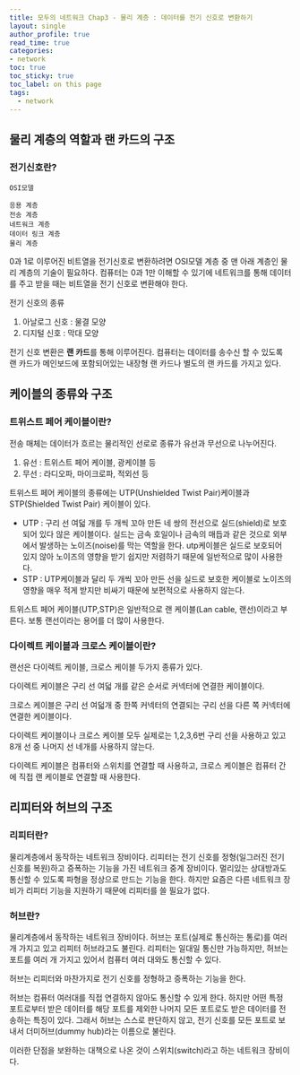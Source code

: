 ```yaml
---
title: 모두의 네트워크 Chap3 - 물리 계층 : 데이터를 전기 신호로 변환하기
layout: single
author_profile: true
read_time: true
categories:
- network
toc: true
toc_sticky: true
toc_label: on this page
tags:
  - network
---
```


## 물리 계층의 역할과 랜 카드의 구조

### 전기신호란?

```
OSI모델

응용 계층
전송 계층
네트워크 계층
데이터 링크 계층
물리 계층
```

0과 1로 이루어진 비트열을 전기신호로 변환하려면 OSI모델 계층 중 맨 아래 계층인 물리 계층의 기술이 필요하다. 컴퓨터는 0과 1만 이해할 수 있기에 네트워크를 통해 데이터를 주고 받을 때는 비트열을 전기 신호로 변환해야 한다.



전기 신호의 종류

1. 아날로그 신호 : 물결 모양
2. 디지털 신호 : 막대 모양



전기 신호 변환은 **랜 카드**를 통해 이루어진다. 컴퓨터는 데이터를 송수신 할 수 있도록 랜 카드가 메인보드에 포함되어있는 내장형 랜 카드나 별도의 랜 카드를 가지고 있다.



## 케이블의 종류와 구조

### 트위스트 페어 케이블이란?

전송 매체는 데이터가 흐르는 물리적인 선로로 종류가 유선과 무선으로 나누어진다.

1. 유선 : 트위스트 페어 케이블, 광케이블 등
2. 무선 : 라디오파, 마이크로파, 적외선 등



트위스트 페어 케이블의 종류에는 UTP(Unshielded Twist Pair)케이블과 STP(Shielded Twist Pair) 케이블이 있다.

- UTP : 구리 선 여덟 개를 두 개씩 꼬아 만든 네 쌍의 전선으로 실드(shield)로 보호되어 있다 않은 케이블이다. 실드는 금속 호일이나 금속의 매듭과 같은 것으로 외부에서 발생하는 노이즈(noise)를 막는 역할을 한다. utp케이블은 실드로 보호되어 있지 않아 노이즈의 영향을 받기 쉽지만 저렴하기 때문에 일반적으로 많이 사용한다.
- STP : UTP케이블과 달리 두 개씩 꼬아 만든 선을 실드로 보호한 케이블로 노이즈의 영향을 매우 적게 받지만 비싸기 때문에 보편적으로 사용하지 않는다.

트위스트 페어 케이블(UTP,STP)은 일반적으로 랜 케이블(Lan cable, 랜선)이라고 부른다. 보통 랜선이라는 용어를 더 많이 사용한다.



### 다이렉트 케이블과 크로스 케이블이란?

랜선은 다이렉트 케이블, 크로스 케이블 두가지 종류가 있다.

다이렉트 케이블은 구리 선 여덟 개를 같은 순서로 커넥터에 연결한 케이블이다.

크로스 케이블은 구리 선 여덟개 중 한쪽 커넥터의 연결되는 구리 선을 다른 쪽 커넥터에 연결한 케이블이다.



다이렉트 케이블이나 크로스 케이블 모두 실제로는 1,2,3,6번 구리 선을 사용하고 있고 8개 선 중 나머지 선 네개를 사용하지 않는다.

다이렉트 케이블은 컴퓨터와 스위치를 연결할 때 사용하고, 크로스 케이블은 컴퓨터 간에 직접 랜 케이블로 연결할 때 사용한다.



## 리피터와 허브의 구조

### 리피터란?

물리계층에서 동작하는 네트워크 장비이다. 리피터는 전기 신호를 정형(일그러진 전기 신호를 복원)하고 증폭하는 기능을 가진 네트워크 중계 장비이다. 멀리있는 상대방과도 통신할 수 있도록 파형을 정상으로 만드는 기능을 한다. 하지만 요즘은 다른 네트워크 장비가 리피터 기능을 지원하기 때문에 리피터를 쓸 필요가 없다.



### 허브란?

물리계층에서 동작하는 네트워크 장비이다. 허브는 포트(실제로 통신하는 통로)를 여러 개 가지고 있고 리피터 허브라고도 불린다. 리피터는 일대일 통신만 가능하지만, 허브는 포트를 여러 개 가지고 있어서 컴퓨터 여러 대와도 통신할 수 있다.

허브는 리피터와 마찬가지로 전기 신호를 정형하고 증폭하는 기능을 한다.

허브는 컴퓨터 여러대를 직접 연결하지 않아도 통신할 수 있게 한다. 하지만 어떤 특정 포트로부터 받은 데이터를 해당 포트를 제외한 나머지 모든 포트로도 받은 데이터를 전송하는 특징이 있다. 그래서 허브는 스스로 판단하지 않고, 전기 신호를 모든 포트로 보내서 더미허브(dummy hub)라는 이름으로 불린다.

이러한 단점을 보완하는 대책으로 나온 것이 스위치(switch)라고 하는 네트워크 장비이다.